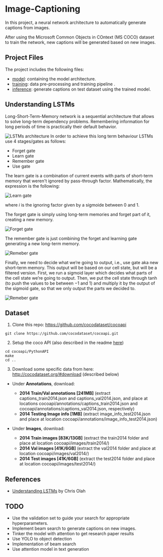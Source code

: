 # Image-Captioning

In this project, a neural network architecture to automatically generate captions from images.

After using the Microsoft Common Objects in COntext (MS COCO) dataset to train  the network, new captions will be generated based on new images. 

## Project Files

The project includes the following files:
*  [model](https://github.com/BrunoEduardoCSantos/Image-Captioning/blob/master/model.py): containing the model architecture.
* [training](https://github.com/BrunoEduardoCSantos/Image-Captioning/blob/master/2_Training.ipynb): data pre-processing and training pipeline .
* [inference](https://github.com/BrunoEduardoCSantos/Image-Captioning/blob/master/3_Inference.ipynb): generate captions on test dataset using the trained model.

## Understanding LSTMs 
Long-Short-Term-Memory network is a sequential architecture that allows to solve long-term dependency problems. Remembering information for long periods of time is practically their default behavior. 

[image_0]: http://colah.github.io/posts/2015-08-Understanding-LSTMs/img/LSTM3-chain.png
![LSTMs architecture][image_0] 
In order to achieve this long term behaviour LSTMs use 4 stages/gates as follows:
* Forget gate
* Learn gate
* Remember gate
* Use gate

The learn gate is a combination of current events with parts of short-term memory that weren't ignored by pass-through factor. 
Mathematically, the expression is the following:

[image_1]: http://colah.github.io/posts/2015-08-Understanding-LSTMs/img/LSTM3-focus-i.png
![Learn gate][image_1] 

where *i* is the ignoring factor given by a sigmoide between 0 and 1.

The forget gate is simply using long-term memories and forget part of it, creating a new memory.

[image_2]: http://colah.github.io/posts/2015-08-Understanding-LSTMs/img/LSTM3-focus-f.png 
![Forget gate][image_2] 

The remember gate is just combining the forget and learning gate generating a new long-term memory.

[image_3]: http://colah.github.io/posts/2015-08-Understanding-LSTMs/img/LSTM3-focus-C.png
![Remeber gate][image_3] 


Finally, we need to decide what we’re going to output, i.e., use gate aka new short-term memory. This output will be based on our cell state, but will be a filtered version. First, we run a sigmoid layer which decides what parts of the cell state we’re going to output. Then, we put the cell state through tanh (to push the values to be between −1 and 1) and multiply it by the output of the sigmoid gate, so that we only output the parts we decided to.

[image_4]:  http://colah.github.io/posts/2015-08-Understanding-LSTMs/img/LSTM3-focus-o.png
![Remeber gate][image_4] 



## Dataset  
1. Clone this repo: https://github.com/cocodataset/cocoapi  
```
git clone https://github.com/cocodataset/cocoapi.git  
```

2. Setup the coco API (also described in the readme [here](https://github.com/cocodataset/cocoapi)) 
```
cd cocoapi/PythonAPI  
make  
cd ..
```

3. Download some specific data from here: http://cocodataset.org/#download (described below)

* Under **Annotations**, download:
  * **2014 Train/Val annotations [241MB]** (extract captions_train2014.json and captions_val2014.json, and place at locations cocoapi/annotations/captions_train2014.json and cocoapi/annotations/captions_val2014.json, respectively)  
  * **2014 Testing Image info [1MB]** (extract image_info_test2014.json and place at location cocoapi/annotations/image_info_test2014.json)

* Under **Images**, download:
  * **2014 Train images [83K/13GB]** (extract the train2014 folder and place at location cocoapi/images/train2014/)
  * **2014 Val images [41K/6GB]** (extract the val2014 folder and place at location cocoapi/images/val2014/)
  * **2014 Test images [41K/6GB]** (extract the test2014 folder and place at location cocoapi/images/test2014/)

## References
* [Understanding LSTMs](http://colah.github.io/posts/2015-08-Understanding-LSTMs/) by Chris Olah


## TODO
* Use the validation set to guide your search for appropriate hyperparameters.
* Implement beam search to generate captions on new images.
* Tinker the model with attention to get research paper results
* Use YOLO to object detection
* Implementation of beam search
* Use attention model in text generation
